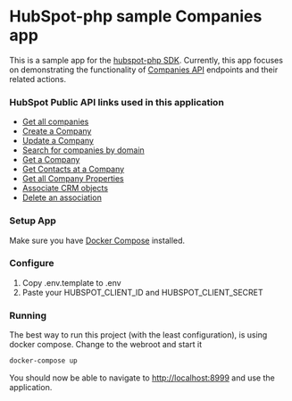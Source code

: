 # HubSpot-php sample Companies app

This is a sample app for the [hubspot-php SDK](https://github.com/ryanwinchester/hubspot-php). Currently, this app focuses on demonstrating the functionality of [Companies API](https://developers.hubspot.com/docs/methods/companies/companies-overview) endpoints and their related actions.

### HubSpot Public API links used in this application

  - [Get all companies](https://developers.hubspot.com/docs/methods/companies/get-all-companies)
  - [Create a Company](https://developers.hubspot.com/docs/methods/companies/create_company)
  - [Update a Company](https://developers.hubspot.com/docs/methods/companies/update_company)
  - [Search for companies by domain](https://developers.hubspot.com/docs/methods/companies/search_companies_by_domain)
  - [Get a Company](https://developers.hubspot.com/docs/methods/companies/get_company)
  - [Get Contacts at a Company](https://developers.hubspot.com/docs/methods/companies/get_company_contacts)
  - [Get all Company Properties](https://developers.hubspot.com/docs/methods/companies/get_company_properties)
  - [Associate CRM objects](https://developers.hubspot.com/docs/methods/crm-associations/associate-objects)
  - [Delete an association](https://developers.hubspot.com/docs/methods/crm-associations/delete-association)
  

### Setup App

Make sure you have [Docker Compose](https://docs.docker.com/compose/) installed.

### Configure

1. Copy .env.template to .env
2. Paste your HUBSPOT_CLIENT_ID and HUBSPOT_CLIENT_SECRET

### Running

The best way to run this project (with the least configuration), is using docker compose.  Change to the webroot and start it

```bash
docker-compose up
```
You should now be able to navigate to [http://localhost:8999](http://localhost:8999) and use the application.
